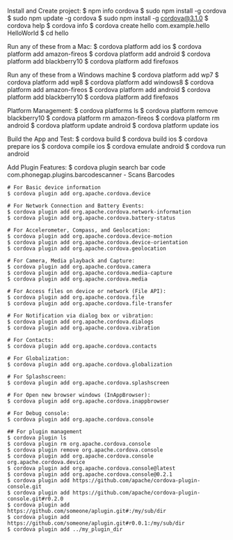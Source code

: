 Install and Create project:
    $ npm info cordova
    $ sudo npm install -g cordova
    $ sudo npm update -g cordova
    $ sudo npm install -g cordova@3.1.0
    $ cordova help
    $ cordova info
    $ cordova create hello com.example.hello HelloWorld
    $ cd hello

Run any of these from a Mac:
    $ cordova platform add ios
    $ cordova platform add amazon-fireos
    $ cordova platform add android
    $ cordova platform add blackberry10
    $ cordova platform add firefoxos

Run any of these from a Windows machine
    $ cordova platform add wp7
    $ cordova platform add wp8
    $ cordova platform add windows8
    $ cordova platform add amazon-fireos
    $ cordova platform add android
    $ cordova platform add blackberry10
    $ cordova platform add firefoxos

Platform Management:
    $ cordova platforms ls
    $ cordova platform remove blackberry10
    $ cordova platform rm amazon-fireos
    $ cordova platform rm android
    $ cordova platform update android
    $ cordova platform update ios


Build the App and Test:
    $ cordova build
    $ cordova build ios
    $ cordova prepare ios
    $ cordova compile ios
    $ cordova emulate android
    $ cordova run android

Add Plugin Features:
    $ cordova plugin search bar code
    com.phonegap.plugins.barcodescanner - Scans Barcodes

    # For Basic device information
    $ cordova plugin add org.apache.cordova.device

    # For Network Connection and Battery Events:
    $ cordova plugin add org.apache.cordova.network-information
    $ cordova plugin add org.apache.cordova.battery-status

    # For Accelerometer, Compass, and Geolocation:
    $ cordova plugin add org.apache.cordova.device-motion
    $ cordova plugin add org.apache.cordova.device-orientation
    $ cordova plugin add org.apache.cordova.geolocation

    # For Camera, Media playback and Capture:
    $ cordova plugin add org.apache.cordova.camera
    $ cordova plugin add org.apache.cordova.media-capture
    $ cordova plugin add org.apache.cordova.media

    # For Access files on device or network (File API):
    $ cordova plugin add org.apache.cordova.file
    $ cordova plugin add org.apache.cordova.file-transfer

    # For Notification via dialog box or vibration:
    $ cordova plugin add org.apache.cordova.dialogs
    $ cordova plugin add org.apache.cordova.vibration

    # For Contacts:
    $ cordova plugin add org.apache.cordova.contacts

    # For Globalization:
    $ cordova plugin add org.apache.cordova.globalization

    # For Splashscreen:
    $ cordova plugin add org.apache.cordova.splashscreen

    # For Open new browser windows (InAppBrowser):
    $ cordova plugin add org.apache.cordova.inappbrowser

    # For Debug console:
    $ cordova plugin add org.apache.cordova.console

    ## For plugin management
    $ cordova plugin ls
    $ cordova plugin rm org.apache.cordova.console
    $ cordova plugin remove org.apache.cordova.console
    $ cordova plugin add org.apache.cordova.console org.apache.cordova.device
    $ cordova plugin add org.apache.cordova.console@latest
    $ cordova plugin add org.apache.cordova.console@0.2.1
    $ cordova plugin add https://github.com/apache/cordova-plugin-console.git
    $ cordova plugin add https://github.com/apache/cordova-plugin-console.git#r0.2.0
    $ cordova plugin add https://github.com/someone/aplugin.git#:/my/sub/dir
    $ cordova plugin add https://github.com/someone/aplugin.git#r0.0.1:/my/sub/dir
    $ cordova plugin add ../my_plugin_dir


